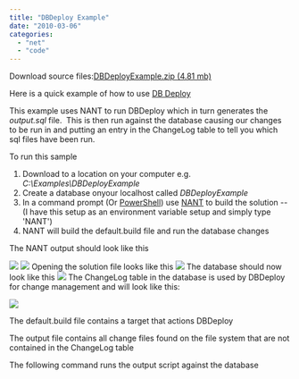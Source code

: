 ```yaml
---
title: "DBDeploy Example"
date: "2010-03-06"
categories: 
  - "net"
  - "code"
---
```


Download source files:[DBDeployExample.zip (4.81 mb)](file:///C:/blog/file.axd?file=DBDeployExample.zip)

Here is a quick example of how to use [DB Deploy](http://dbdeploy.com/)

This example uses NANT to run DBDeploy which in turn generates the _output.sql_ file.  This is then run against the database causing our changes to be run in and putting an entry in the ChangeLog table to tell you which sql files have been run.

To run this sample

1. Download to a location on your computer e.g. _C:\\Examples\\DBDeployExample_
2. Create a database onyour localhost called _DBDeployExample_
3. In a command prompt (Or [PowerShell](http://www.microsoft.com/windowsserver2003/technologies/management/powershell/download.mspx)) use [NANT](http://nant.sourceforge.net/) to build the solution --(I have this setup as an environment variable setup and simply type 'NANT')
4. NANT will build the default.build file and run the database changes

The NANT output should look like this

![](images/image.axd?picture=dbdeploy-cmd1.png) ![](images/image.axd?picture=dbdeploy-cmd2.png) Opening the solution file looks like this ![](images/image.axd?picture=DBDeployExample-DirStructure.png) The database should now look like this ![](images/image.axd?picture=dbdeploy-dbview.png) The ChangeLog table in the database is used by DBDeploy for change management and will look like this:

![](images/image.axd?picture=dbdeploy-ChangeLogTable.png)

The default.build file contains a target that actions DBDeploy

 <target name="script.generate" description="generate a sql upgrade script"> 
 <call target="setup.changelogtable"/> <call target="setup.builddir"/>

 <echo message="Calling dbdeploy with dbConnection=${connstring}..." />

 <dbdeploy dbType="mssql" dbConnection="${connstring}" dir="${script.dir}" outputFile="${output.file}" undoOutputFile="${undo.output.file}" />

<echo message="...finished calling dbdeploy." /> </target>

The output file contains all change files found on the file system that are not contained in the ChangeLog table

The following command runs the output script against the database

 <target name="script.execute"> <echo message="Executing script ${script.execute.filename} against database ${database.name}..." />

<exec program="${sqlcmd}"> <arg value="${script.execute.extraparams}" /> <arg value="-i" />

> <arg value="${script.execute.filename}" /> <arg value="-d" /> <arg value="${database.name}" />

<arg value="-S"/> <arg value="${server}" />

</exec>

<echo message="...finished executing script." />

</target>
